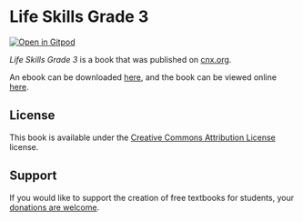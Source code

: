 # Life Skills Grade 3

[![Open in Gitpod](https://gitpod.io/button/open-in-gitpod.svg)](https://gitpod.io/from-referrer/)

_Life Skills Grade 3_ is a book that was published on [cnx.org](https://cnx.org/).

An ebook can be downloaded [here](https://github.com/cnx-user-books/cnxbook-life-skills-grade-3/releases/latest), and the book can be viewed online [here](https://github.com/cnx-user-books/cnxbook-life-skills-grade-3/releases/latest).

## License
This book is available under the [Creative Commons Attribution License](./LICENSE) license.

## Support
If you would like to support the creation of free textbooks for students, your [donations are welcome](https://riceconnect.rice.edu/donation/support-openstax-banner).
